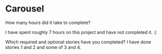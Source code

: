 Carousel
========
How many hours did it take to complete?

I have spent roughly 7 hours on this project and have not completed it. :(

Which required and optional stories have you completed?
I have done stories 1 and 2 and some of 3 and 4.

